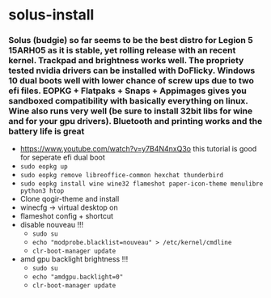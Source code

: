 # solus-install
### Solus (budgie) so far seems to be the best distro for Legion 5 15ARH05 as it is stable, yet rolling release with an recent kernel. Trackpad and brightness works well. The propriety tested nvidia drivers can be installed with DoFlicky. Windows 10 dual boots well with lower chance of screw ups due to two efi files. EOPKG + Flatpaks + Snaps + Appimages gives you sandboxed compatibility with basically everything on linux. Wine also runs very well (be sure to install 32bit libs for wine and for your gpu drivers). Bluetooth and printing works and the battery life is great
- https://www.youtube.com/watch?v=y7B4N4nxQ3o this tutorial is good for seperate efi dual boot
- `sudo eopkg up`
- `sudo eopkg remove libreoffice-common hexchat thunderbird`
- `sudo eopkg install wine wine32 flameshot paper-icon-theme menulibre python3 htop`
- Clone qogir-theme and install
- winecfg -> virtual desktop on
- flameshot config + shortcut
- disable nouveau !!!
  - `sudo su`
  - `echo "modprobe.blacklist=nouveau" > /etc/kernel/cmdline`
  - `clr-boot-manager update`
- amd gpu backlight brightness !!!
  - `sudo su`
  - `echo "amdgpu.backlight=0"`
  - `clr-boot-manager update`
